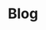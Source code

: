 ---
home: true
layout: BlogHome
hero: true
title: "Blog"
heroText: "AI Cell"
tagline: "AI Full stack technique center,<br>Only <a href='/zh/'>Chinese version now =></a>"
heroImage: "/logo.png"
bgImage: "/bg/bg2.png"
heroFullScreen: true

---